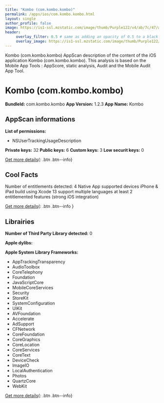 ```yaml
---
title: "Kombo (com.kombo.kombo)"
permalink: /apps/ios/com.kombo.kombo.html
layout: single
author_profile: false
image: https://is1-ssl.mzstatic.com/image/thumb/Purple122/v4/ab/7c/47/ab7c4773-1126-906c-ffc2-fce15c1cef53/AppIcon-1x_U007emarketing-0-10-0-85-220.png/512x512bb.jpg
header: 
     overlay_filter: 0.5 # same as adding an opacity of 0.5 to a black background
     overlay_image: https://is1-ssl.mzstatic.com/image/thumb/Purple122/v4/ab/7c/47/ab7c4773-1126-906c-ffc2-fce15c1cef53/AppIcon-1x_U007emarketing-0-10-0-85-220.png/512x512bb.jpg
---
```

Kombo (com.kombo.kombo) AppScan description of the content of the iOS application Kombo (com.kombo.kombo). This analysis is based on the Mobile App Tools : AppScore, static analysis, Audit and the Mobile Audit App Tool.

# Kombo (com.kombo.kombo)

**BundleId:** com.kombo.kombo
**App Version:** 1.2.3
**App Name:** Kombo


## AppScan informations 

**List of permissions:** 
- NSUserTrackingUsageDescription
  
  
**Private keys:** 32
**Public keys:** 6
**Custom keys:** 3
**Low securit keys:** 0
  
[Get more details](/pricing.html){: .btn .btn--info}

## Cool Facts

Number of entitlements detected: 4
Native App
supported devices iPhone & iPad
build using Xcode 13
support multiple languages
at least 2 entitlemented features (strong iOS integration)
  
[Get more details](/pricing.html){: .btn .btn--info }

## Librairies 
**Number of Third Party Library detected:** 0


**Apple dylibs:**


**Apple System Library Frameworks:**
- AppTrackingTransparency
- AudioToolbox
- CoreTelephony
- Foundation
- JavaScriptCore
- MobileCoreServices
- Security
- StoreKit
- SystemConfiguration
- UIKit
- AVFoundation
- Accelerate
- AdSupport
- CFNetwork
- CoreFoundation
- CoreGraphics
- CoreLocation
- CoreServices
- CoreText
- DeviceCheck
- ImageIO
- LocalAuthentication
- Photos
- QuartzCore
- WebKit


  
[Get more details](/pricing.html){: .btn .btn--info}

